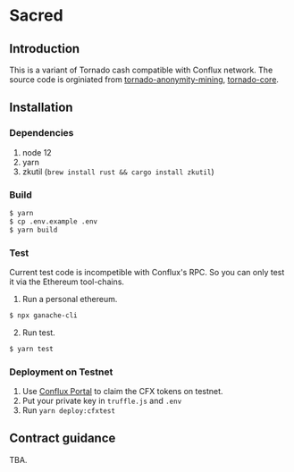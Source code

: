 # Sacred

## Introduction

This is a variant of Tornado cash compatible with Conflux network. The source code is orginiated from [tornado-anonymity-mining](https://github.com/tornadocash/tornado-anonymity-mining), [tornado-core](https://github.com/tornadocash/tornado-core).

## Installation

### Dependencies

1. node 12
2. yarn
3. zkutil (`brew install rust && cargo install zkutil`)

### Build

```bash
$ yarn
$ cp .env.example .env
$ yarn build
```

### Test

Current test code is incompetible with Conflux's RPC. So you can only test it via the Ethereum tool-chains.

1. Run a personal ethereum.

```bash
$ npx ganache-cli
```

2. Run test.

```bash
$ yarn test
```

### Deployment on Testnet

1. Use [Conflux Portal](https://portal.conflux-chain.org/) to claim the CFX tokens on testnet.
2. Put your private key in `truffle.js` and `.env`
3. Run `yarn deploy:cfxtest`

## Contract guidance

TBA.
